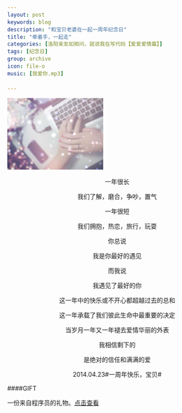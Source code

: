 ```yaml
---
layout: post
keywords: blog
description: "和宝贝老婆在一起一周年纪念日"
title: "牵着手，一起走"
categories: [洛阳亲友如相问，就说我在写代码【爱爱爱情篇】]
tags: [纪念日]
group: archive
icon: file-o
music: [我爱你.mp3]

---
```


<img alt="image" src="/assets/images/2014-04-23-oneyear.JPG" style="width:220px">

<div style="text-align:center">

<p>一年很长</p>

<p>我们了解，磨合，争吵，置气</p>

<p>一年很短</p>

<p>我们拥抱，热恋，旅行，玩耍</p>

<p>你总说</p>

<p>我是你最好的遇见</p>

<p>而我说</p>

<p>我遇见了最好的你</p>

<p>这一年中的快乐或不开心都超越过去的总和</p>

<p>这一年承载了我们彼此生命中最重要的决定</p>

<p>当岁月一年又一年褪去爱情华丽的外表</p>

<p>我相信剩下的</p>

<p>是绝对的信任和满满的爱</p>

<p>2014.04.23#一周年快乐，宝贝#</p>


</div>

####GIFT

一份来自程序员的礼物。[点击查看](http://cubernet.cn/anniversary/)




